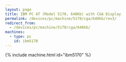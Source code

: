 ```yaml
---
layout: page
title: IBM PC AT (Model 5170, 640Kb) with CGA Display
permalink: /devices/pc/machine/5170/cga/640kb/rev3/
redirect_from:
  - /devices/pc/machine/5170/cga/640kb/
machines:
  - type: pc
    id: ibm5170
---
```


{% include machine.html id="ibm5170" %}
